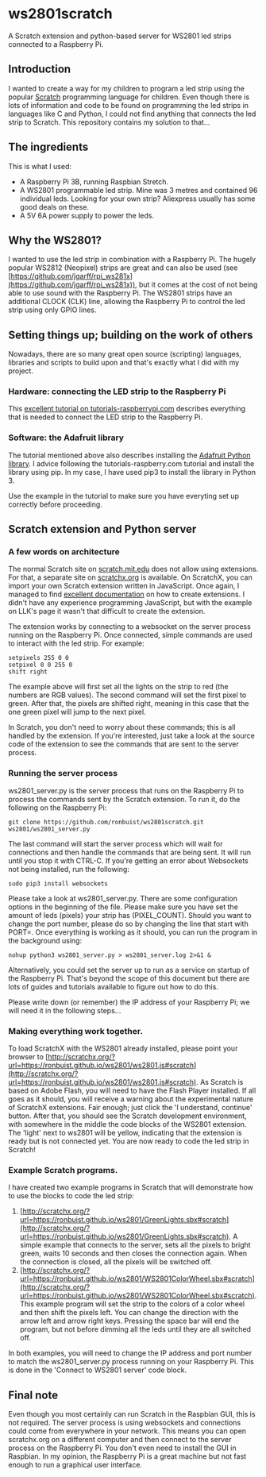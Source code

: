 # ws2801scratch
A Scratch extension and python-based server for WS2801 led strips connected to a Raspberry Pi.

## Introduction
I wanted to create a way for my children to program a led strip using the popular [Scratch](http://scratch.mit.edu/) programming language for children. Even though there is lots of information and code to be found on programming the led strips in languages like C and Python, I could not find anything that connects the led strip to Scratch. This repository contains my solution to that...

## The ingredients
This is what I used:

* A Raspberry Pi 3B, running Raspbian Stretch.
* A WS2801 programmable led strip. Mine was 3 metres and contained 96 individual leds. Looking for your own strip? Aliexpress usually has some good deals on these.
* A 5V 6A power supply to power the leds.

## Why the WS2801?
I wanted to use the led strip in combination with a Raspberry Pi. The hugely popular WS2812 (Neopixel) strips are great and can also be used (see [https://github.com/jgarff/rpi_ws281x](https://github.com/jgarff/rpi_ws281x)), but it comes at the cost of not being able to use sound with the Raspberry Pi. The WS2801 strips have an additional CLOCK (CLK) line, allowing the Raspberry Pi to control the led strip using only GPIO lines.

## Setting things up; building on the work of others
Nowadays, there are so many great open source (scripting) languages, libraries and scripts to build upon and that's exactly what I did with my  project.

### Hardware: connecting the LED strip to the Raspberry Pi
This [excellent tutorial on tutorials-raspberrypi.com](https://tutorials-raspberrypi.com/how-to-control-a-raspberry-pi-ws2801-rgb-led-strip/) describes everything that is needed to connect the LED strip to the Raspberry Pi.

### Software: the Adafruit library
The tutorial mentioned above also describes installing the [Adafruit Python library](https://github.com/adafruit/Adafruit_Python_WS2801). I advice following the tutorials-raspberry.com tutorial and install the library using pip. In my case, I have used pip3 to install the library in Python 3.

Use the example in the tutorial to make sure you have everyting set up correctly before proceeding.

## Scratch extension and Python server

### A few words on architecture
The normal Scratch site on [scratch.mit.edu](http://scratch.mit.edu) does not allow using extensions. For that, a separate site on [scratchx.org](http://scratchx.org) is available. On ScratchX, you can import your own Scratch extension written in JavaScript. Once again, I managed to find [excellent documentation](https://github.com/LLK/scratchx/wiki) on how to create extensions. I didn't have any experience programming JavaScript, but with the example on LLK's page it wasn't that difficult to create the extension.

The extension works by connecting to a websocket on the server process running on the Raspberry Pi. Once connected, simple commands are used to interact with the led strip. For example:

```
setpixels 255 0 0
setpixel 0 0 255 0
shift right
```
The example above will first set all the lights on the strip to red (the numbers are RGB values). The second command will set the first pixel to green. After that, the pixels are shifted right, meaning in this case that the one green pixel will jump to the next pixel.

In Scratch, you don't need to worry about these commands; this is all handled by the extension. If you're interested, just take a look at the source code of the extension to see the commands that are sent to the server process.

### Running the server process
ws2801_server.py is the server process that runs on the Raspberry Pi to process the commands sent by the Scratch extension. To run it, do the following on the Raspberry Pi:

```
git clone https://github.com/ronbuist/ws2801scratch.git
ws2801/ws2801_server.py
```
The last command will start the server process which will wait for connections and then handle the commands that are being sent. It will run until you stop it with CTRL-C. If you're getting an error about Websockets not being installed, run the following:
```
sudo pip3 install websockets
```
Please take a look at ws2801_server.py. There are some configuration options in the beginning of the file. Please make sure you have set the amount of leds (pixels) your strip has (PIXEL_COUNT). Should you want to change the port number, please do so by changing the line that start with PORT=. Once everything is working as it should, you can run the program in the background using:
```
nohup python3 ws2801_server.py > ws2801_server.log 2>&1 & 
```
Alternatively, you could set the server up to run as a service on startup of the Raspberry Pi. That's beyond the scope of this document but there are lots of guides and tutorials available to figure out how to do this.

Please write down (or remember) the IP address of your Raspberry Pi; we will need it in the following steps...

### Making everything work together.
To load ScratchX with the WS2801 already installed, please point your browser to [http://scratchx.org/?url=https://ronbuist.github.io/ws2801/ws2801.js#scratch](http://scratchx.org/?url=https://ronbuist.github.io/ws2801/ws2801.js#scratch). As Scratch is based on Adobe Flash, you will need to have the Flash Player installed. If all goes as it should, you will receive a warning about the experimental nature of ScratchX extensions. Fair enough; just click the 'I understand, continue' button. After that, you should see the Scratch development environment, with somewhere in the middle the code blocks of the WS2801 extension. The 'light' next to ws2801 will be yellow, indicating that the extension is ready but is not connected yet. You are now ready to code the led strip in Scratch!

### Example Scratch programs.
I have created two example programs in Scratch that will demonstrate how to use the blocks to code the led strip:

1. [http://scratchx.org/?url=https://ronbuist.github.io/ws2801/GreenLights.sbx#scratch](http://scratchx.org/?url=https://ronbuist.github.io/ws2801/GreenLights.sbx#scratch). A simple example that connects to the server, sets all the pixels to bright green, waits 10 seconds and then closes the connection again. When the connection is closed, all the pixels will be switched off.
2. [http://scratchx.org/?url=https://ronbuist.github.io/ws2801/WS2801ColorWheel.sbx#scratch](http://scratchx.org/?url=https://ronbuist.github.io/ws2801/WS2801ColorWheel.sbx#scratch). This example program will set the strip to the colors of a color wheel and then shift the pixels left. You can change the direction with the arrow left and arrow right keys. Pressing the space bar will end the program, but not before dimming all the leds until they are all switched off.

In both examples, you will need to change the IP address and port number to match the ws2801_server.py process running on your Raspberry Pi. This is done in the 'Connect to WS2801 server' code block.

## Final note
Even though you most certainly can run Scratch in the Raspbian GUI, this is not required. The server process is using websockets and connections could come from everywhere in your network. This means you can open scratchx.org on a different computer and then connect to the server process on the Raspberry Pi. You don't even need to install the GUI in Raspbian. In my opinion, the Raspberry Pi is a great machine but not fast enough to run a graphical user interface.
